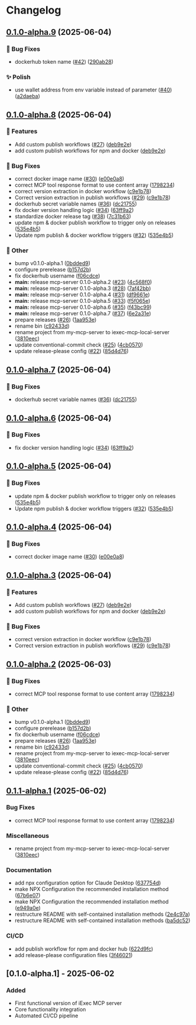 # Changelog

## [0.1.0-alpha.9](https://github.com/iExecBlockchainComputing/iexec-mcp-server/compare/v0.1.0-alpha.8...v0.1.0-alpha.9) (2025-06-04)


### 🐞 Bug Fixes

* dockerhub token name ([#42](https://github.com/iExecBlockchainComputing/iexec-mcp-server/issues/42)) ([290ab28](https://github.com/iExecBlockchainComputing/iexec-mcp-server/commit/290ab283f58dd6af2499ad0342d6f83841ead7a2))


### ✨ Polish

* use wallet address from env variable instead of parameter ([#40](https://github.com/iExecBlockchainComputing/iexec-mcp-server/issues/40)) ([a2daeba](https://github.com/iExecBlockchainComputing/iexec-mcp-server/commit/a2daeba7f66d4afb65cacf6e1e4eaec02f8fda3f))

## [0.1.0-alpha.8](https://github.com/iExecBlockchainComputing/iexec-mcp-server/compare/v0.1.0-alpha.7...v0.1.0-alpha.8) (2025-06-04)


### 🚀 Features

* Add custom publish workflows ([#27](https://github.com/iExecBlockchainComputing/iexec-mcp-server/issues/27)) ([deb9e2e](https://github.com/iExecBlockchainComputing/iexec-mcp-server/commit/deb9e2edf2fb23f333be2f9c0a764ebd93f1f3c9))
* add custom publish workflows for npm and docker ([deb9e2e](https://github.com/iExecBlockchainComputing/iexec-mcp-server/commit/deb9e2edf2fb23f333be2f9c0a764ebd93f1f3c9))


### 🐞 Bug Fixes

* correct docker image name ([#30](https://github.com/iExecBlockchainComputing/iexec-mcp-server/issues/30)) ([e00e0a8](https://github.com/iExecBlockchainComputing/iexec-mcp-server/commit/e00e0a8aa23af6d6b1895d4cdc4ce441c7e43fed))
* correct MCP tool response format to use content array ([1798234](https://github.com/iExecBlockchainComputing/iexec-mcp-server/commit/1798234195e6dff12698f322e166c9b33eda27b4))
* correct version extraction in docker workflow ([c9e1b78](https://github.com/iExecBlockchainComputing/iexec-mcp-server/commit/c9e1b78b74f900bbfb41aeb38fb0b21362577f8a))
* Correct version extraction in publish workflows ([#29](https://github.com/iExecBlockchainComputing/iexec-mcp-server/issues/29)) ([c9e1b78](https://github.com/iExecBlockchainComputing/iexec-mcp-server/commit/c9e1b78b74f900bbfb41aeb38fb0b21362577f8a))
* dockerhub secret variable names ([#36](https://github.com/iExecBlockchainComputing/iexec-mcp-server/issues/36)) ([dc21755](https://github.com/iExecBlockchainComputing/iexec-mcp-server/commit/dc21755b086510e1a2638e63c4eca2a7302e96d2))
* fix docker version handling logic ([#34](https://github.com/iExecBlockchainComputing/iexec-mcp-server/issues/34)) ([63ff9a2](https://github.com/iExecBlockchainComputing/iexec-mcp-server/commit/63ff9a22fc3787b3eb8ef8bfcd05eb1a25b3b5dd))
* standardize docker release tag ([#38](https://github.com/iExecBlockchainComputing/iexec-mcp-server/issues/38)) ([7c31b63](https://github.com/iExecBlockchainComputing/iexec-mcp-server/commit/7c31b63cb28b522ae8a015afeb49038436735cf0))
* update npm & docker publish workflow to trigger only on releases ([535e4b5](https://github.com/iExecBlockchainComputing/iexec-mcp-server/commit/535e4b5ddd4d45331ee13566b027e03cf12802c0))
* Update npm publish & docker workflow triggers ([#32](https://github.com/iExecBlockchainComputing/iexec-mcp-server/issues/32)) ([535e4b5](https://github.com/iExecBlockchainComputing/iexec-mcp-server/commit/535e4b5ddd4d45331ee13566b027e03cf12802c0))


### 🧰 Other

* bump v0.1.0-alpha.1 ([0bdded9](https://github.com/iExecBlockchainComputing/iexec-mcp-server/commit/0bdded9f6eebd3265f93453041a2f546b316d058))
* configure prerelease ([b157d2b](https://github.com/iExecBlockchainComputing/iexec-mcp-server/commit/b157d2b7453c3eff0382c7e28a29886c926ad3a7))
* fix dockerhub username ([f06cdce](https://github.com/iExecBlockchainComputing/iexec-mcp-server/commit/f06cdcec314be564942cc177c86202df1d17f4ad))
* **main:** release mcp-server 0.1.0-alpha.2 ([#23](https://github.com/iExecBlockchainComputing/iexec-mcp-server/issues/23)) ([4c568f0](https://github.com/iExecBlockchainComputing/iexec-mcp-server/commit/4c568f03c1b73059707b97e2e0f63290b57d9bec))
* **main:** release mcp-server 0.1.0-alpha.3 ([#28](https://github.com/iExecBlockchainComputing/iexec-mcp-server/issues/28)) ([7af42bb](https://github.com/iExecBlockchainComputing/iexec-mcp-server/commit/7af42bbe81f6a7df9ba8e462e9dfb5fd71203f56))
* **main:** release mcp-server 0.1.0-alpha.4 ([#31](https://github.com/iExecBlockchainComputing/iexec-mcp-server/issues/31)) ([df9661e](https://github.com/iExecBlockchainComputing/iexec-mcp-server/commit/df9661e30c2983fa0921ff42b9224cc8a0da7d78))
* **main:** release mcp-server 0.1.0-alpha.5 ([#33](https://github.com/iExecBlockchainComputing/iexec-mcp-server/issues/33)) ([f5f065e](https://github.com/iExecBlockchainComputing/iexec-mcp-server/commit/f5f065e1a889f1b07f88c38a6858e772d4ae5c2c))
* **main:** release mcp-server 0.1.0-alpha.6 ([#35](https://github.com/iExecBlockchainComputing/iexec-mcp-server/issues/35)) ([f43bc99](https://github.com/iExecBlockchainComputing/iexec-mcp-server/commit/f43bc99edd28782608f51e61f2296bb95a0632ed))
* **main:** release mcp-server 0.1.0-alpha.7 ([#37](https://github.com/iExecBlockchainComputing/iexec-mcp-server/issues/37)) ([6e2a31e](https://github.com/iExecBlockchainComputing/iexec-mcp-server/commit/6e2a31ed820fa41adefa1ad2d723cd2d22f0c66b))
* prepare releases ([#26](https://github.com/iExecBlockchainComputing/iexec-mcp-server/issues/26)) ([1aa953e](https://github.com/iExecBlockchainComputing/iexec-mcp-server/commit/1aa953ea325986cf2bba4004c8180c3fe963cebb))
* rename bin ([c92433d](https://github.com/iExecBlockchainComputing/iexec-mcp-server/commit/c92433dc6c6c9bad5c5b589386f47b17b30c6e9b))
* rename project from my-mcp-server to iexec-mcp-local-server ([3810eec](https://github.com/iExecBlockchainComputing/iexec-mcp-server/commit/3810eec378826e7686d1e7df59c8802fd3dcb7ca))
* update conventional-commit check ([#25](https://github.com/iExecBlockchainComputing/iexec-mcp-server/issues/25)) ([4cb0570](https://github.com/iExecBlockchainComputing/iexec-mcp-server/commit/4cb057050836501e3d770c6f2a4d7c7c98537f5c))
* update release-please config ([#22](https://github.com/iExecBlockchainComputing/iexec-mcp-server/issues/22)) ([85d4d76](https://github.com/iExecBlockchainComputing/iexec-mcp-server/commit/85d4d76d046611686fd88ed9d526c3a83879cff4))

## [0.1.0-alpha.7](https://github.com/iExecBlockchainComputing/iexec-mcp-server/compare/mcp-server-v0.1.0-alpha.6...mcp-server-v0.1.0-alpha.7) (2025-06-04)


### 🐞 Bug Fixes

* dockerhub secret variable names ([#36](https://github.com/iExecBlockchainComputing/iexec-mcp-server/issues/36)) ([dc21755](https://github.com/iExecBlockchainComputing/iexec-mcp-server/commit/dc21755b086510e1a2638e63c4eca2a7302e96d2))

## [0.1.0-alpha.6](https://github.com/iExecBlockchainComputing/iexec-mcp-server/compare/mcp-server-v0.1.0-alpha.5...mcp-server-v0.1.0-alpha.6) (2025-06-04)


### 🐞 Bug Fixes

* fix docker version handling logic ([#34](https://github.com/iExecBlockchainComputing/iexec-mcp-server/issues/34)) ([63ff9a2](https://github.com/iExecBlockchainComputing/iexec-mcp-server/commit/63ff9a22fc3787b3eb8ef8bfcd05eb1a25b3b5dd))

## [0.1.0-alpha.5](https://github.com/iExecBlockchainComputing/iexec-mcp-server/compare/mcp-server-v0.1.0-alpha.4...mcp-server-v0.1.0-alpha.5) (2025-06-04)


### 🐞 Bug Fixes

* update npm & docker publish workflow to trigger only on releases ([535e4b5](https://github.com/iExecBlockchainComputing/iexec-mcp-server/commit/535e4b5ddd4d45331ee13566b027e03cf12802c0))
* Update npm publish & docker workflow triggers ([#32](https://github.com/iExecBlockchainComputing/iexec-mcp-server/issues/32)) ([535e4b5](https://github.com/iExecBlockchainComputing/iexec-mcp-server/commit/535e4b5ddd4d45331ee13566b027e03cf12802c0))

## [0.1.0-alpha.4](https://github.com/iExecBlockchainComputing/iexec-mcp-server/compare/mcp-server-v0.1.0-alpha.3...mcp-server-v0.1.0-alpha.4) (2025-06-04)


### 🐞 Bug Fixes

* correct docker image name ([#30](https://github.com/iExecBlockchainComputing/iexec-mcp-server/issues/30)) ([e00e0a8](https://github.com/iExecBlockchainComputing/iexec-mcp-server/commit/e00e0a8aa23af6d6b1895d4cdc4ce441c7e43fed))

## [0.1.0-alpha.3](https://github.com/iExecBlockchainComputing/iexec-mcp-server/compare/mcp-server-v0.1.0-alpha.2...mcp-server-v0.1.0-alpha.3) (2025-06-04)


### 🚀 Features

* Add custom publish workflows ([#27](https://github.com/iExecBlockchainComputing/iexec-mcp-server/issues/27)) ([deb9e2e](https://github.com/iExecBlockchainComputing/iexec-mcp-server/commit/deb9e2edf2fb23f333be2f9c0a764ebd93f1f3c9))
* add custom publish workflows for npm and docker ([deb9e2e](https://github.com/iExecBlockchainComputing/iexec-mcp-server/commit/deb9e2edf2fb23f333be2f9c0a764ebd93f1f3c9))


### 🐞 Bug Fixes

* correct version extraction in docker workflow ([c9e1b78](https://github.com/iExecBlockchainComputing/iexec-mcp-server/commit/c9e1b78b74f900bbfb41aeb38fb0b21362577f8a))
* Correct version extraction in publish workflows ([#29](https://github.com/iExecBlockchainComputing/iexec-mcp-server/issues/29)) ([c9e1b78](https://github.com/iExecBlockchainComputing/iexec-mcp-server/commit/c9e1b78b74f900bbfb41aeb38fb0b21362577f8a))

## [0.1.0-alpha.2](https://github.com/iExecBlockchainComputing/iexec-mcp-server/compare/mcp-server-v0.1.0-alpha.1...mcp-server-v0.1.0-alpha.2) (2025-06-03)


### 🐞 Bug Fixes

* correct MCP tool response format to use content array ([1798234](https://github.com/iExecBlockchainComputing/iexec-mcp-server/commit/1798234195e6dff12698f322e166c9b33eda27b4))


### 🧰 Other

* bump v0.1.0-alpha.1 ([0bdded9](https://github.com/iExecBlockchainComputing/iexec-mcp-server/commit/0bdded9f6eebd3265f93453041a2f546b316d058))
* configure prerelease ([b157d2b](https://github.com/iExecBlockchainComputing/iexec-mcp-server/commit/b157d2b7453c3eff0382c7e28a29886c926ad3a7))
* fix dockerhub username ([f06cdce](https://github.com/iExecBlockchainComputing/iexec-mcp-server/commit/f06cdcec314be564942cc177c86202df1d17f4ad))
* prepare releases ([#26](https://github.com/iExecBlockchainComputing/iexec-mcp-server/issues/26)) ([1aa953e](https://github.com/iExecBlockchainComputing/iexec-mcp-server/commit/1aa953ea325986cf2bba4004c8180c3fe963cebb))
* rename bin ([c92433d](https://github.com/iExecBlockchainComputing/iexec-mcp-server/commit/c92433dc6c6c9bad5c5b589386f47b17b30c6e9b))
* rename project from my-mcp-server to iexec-mcp-local-server ([3810eec](https://github.com/iExecBlockchainComputing/iexec-mcp-server/commit/3810eec378826e7686d1e7df59c8802fd3dcb7ca))
* update conventional-commit check ([#25](https://github.com/iExecBlockchainComputing/iexec-mcp-server/issues/25)) ([4cb0570](https://github.com/iExecBlockchainComputing/iexec-mcp-server/commit/4cb057050836501e3d770c6f2a4d7c7c98537f5c))
* update release-please config ([#22](https://github.com/iExecBlockchainComputing/iexec-mcp-server/issues/22)) ([85d4d76](https://github.com/iExecBlockchainComputing/iexec-mcp-server/commit/85d4d76d046611686fd88ed9d526c3a83879cff4))

## [0.1.1-alpha.1](https://github.com/iExecBlockchainComputing/iexec-mcp-server/compare/mcp-server-v0.1.0-alpha.1...mcp-server-v0.1.1-alpha.1) (2025-06-02)


### Bug Fixes

* correct MCP tool response format to use content array ([1798234](https://github.com/iExecBlockchainComputing/iexec-mcp-server/commit/1798234195e6dff12698f322e166c9b33eda27b4))


### Miscellaneous

* rename project from my-mcp-server to iexec-mcp-local-server ([3810eec](https://github.com/iExecBlockchainComputing/iexec-mcp-server/commit/3810eec378826e7686d1e7df59c8802fd3dcb7ca))


### Documentation

* add npx configuration option for Claude Desktop ([637754d](https://github.com/iExecBlockchainComputing/iexec-mcp-server/commit/637754dee3a34b05834a74349cda8ece054e40dc))
* make NPX Configuration the recommended installation method ([67b6e07](https://github.com/iExecBlockchainComputing/iexec-mcp-server/commit/67b6e072588e4ad0a9ffdc99a05ecd5aab55de75))
* make NPX Configuration the recommended installation method ([e949a0e](https://github.com/iExecBlockchainComputing/iexec-mcp-server/commit/e949a0eb18360b7188f9cd9055bac874a855e29e))
* restructure README with self-contained installation methods ([2e4c97a](https://github.com/iExecBlockchainComputing/iexec-mcp-server/commit/2e4c97a4582e1bba247b1604601f8afb7d373081))
* restructure README with self-contained installation methods ([ba5dc52](https://github.com/iExecBlockchainComputing/iexec-mcp-server/commit/ba5dc52ea1082b16cb45b9ce9da72aec2ad94ce4))


### CI/CD

* add publish workflow for npm and docker hub ([622d9fc](https://github.com/iExecBlockchainComputing/iexec-mcp-server/commit/622d9fc50c6bf8e9decb43bc39a7cbb4d67d4ead))
* add release-please configuration files ([3f46021](https://github.com/iExecBlockchainComputing/iexec-mcp-server/commit/3f46021f8a043503a2e974cd902b53ee6d4bf00a))

## [0.1.0-alpha.1] - 2025-06-02

### Added

- First functional version of iExec MCP server
- Core functionality integration
- Automated CI/CD pipeline
